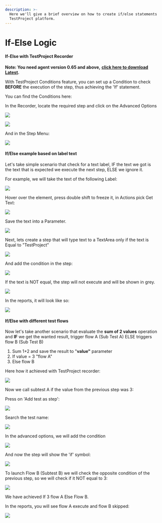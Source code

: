 ```yaml
---
description: >-
  Here we'll give a brief overview on how to create if/else statements using the
  TestProject platform.
---
```


# If-Else Logic

#### If-Else with TestProject Recorder <a href="#if-else-with-testproject-recorder" id="if-else-with-testproject-recorder"></a>

**Note: You need agent version 0.65 and above,** [**click here to download Latest**](https://app.testproject.io/#/download)**.**

With TestProject Conditions feature, you can set up a Condition to check **BEFORE** the execution of the step, thus achieving the 'If' statement.

You can find the Conditions here:

In the Recorder, locate the required step and click on the Advanced Options

![](<../../.gitbook/assets/image (522).png>)

![](<../../.gitbook/assets/image (511).png>)

And in the Step Menu:

![](<../../.gitbook/assets/image (545).png>)

#### If/Else example based on label text <a href="#ifelse-example-based-on-label-text" id="ifelse-example-based-on-label-text"></a>

Let's take simple scenario that check for a text label, IF the text we got is the text that is expected we execute the next step, ELSE we ignore it.

For example, we will take the text of the following Label:

![](<../../.gitbook/assets/image (568).png>)

Hover over the element, press double shift to freeze it, in Actions pick Get Text:

![](<../../.gitbook/assets/image (485).png>)

Save the text into a Parameter.

![](<../../.gitbook/assets/image (552).png>)

Next, lets create a step that will type text to a TextArea only if the text is Equal to "TestProject"

![](<../../.gitbook/assets/image (465).png>)

And add the condition in the step:

![](<../../.gitbook/assets/image (551).png>)

If the text is NOT equal, the step will not execute and will be shown in grey.

![](<../../.gitbook/assets/image (451).png>)

In the reports, it will look like so:

![](<../../.gitbook/assets/image (475).png>)

#### **If/Else with different test flows** <a href="#ifelse-with-different-test-flows" id="ifelse-with-different-test-flows"></a>

Now let's take another scenario that evaluate the **sum of 2 values** operation and **IF** we get the wanted result, trigger flow A (Sub Test A) ELSE triggers flow B (Sub Test B)

1. Sum 1+2 and save the result to "**value"** parameter
2. If value = 3 "flow A"
3. Else flow B

Here how it achieved with TestProject recorder:

![](<../../.gitbook/assets/image (547).png>)

Now we call subtest A if the value from the previous step was 3:

Press on 'Add test as step':

![](<../../.gitbook/assets/image (556).png>)

Search the test name:

![](<../../.gitbook/assets/image (521).png>)

In the advanced options, we will add the condition

![](<../../.gitbook/assets/image (553).png>)

And now the step will show the 'if' symbol:

![](<../../.gitbook/assets/image (478).png>)

To launch Flow B (Subtest B) we will check the opposite condition of the previous step, so we will check if it NOT equal to 3:

![](<../../.gitbook/assets/image (557).png>)

We have achieved If 3 flow A Else Flow B.

In the reports, you will see flow A execute and flow B skipped:

![](<../../.gitbook/assets/image (484).png>)
